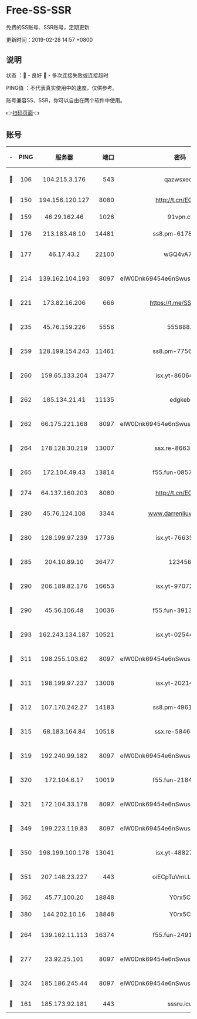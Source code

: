 # Free-SS-SSR

免费的SS账号、SSR账号，定期更新

更新时间：2019-02-28 14:57 +0800

## 说明

状态     ：🙂 - 良好 🙁 - 多次连接失败或连接超时

PING值   ：不代表真实使用中的速度，仅供参考。

账号兼容SS、SSR，你可以自由在两个软件中使用。

👉[扫码页面](https://liesauer.github.io/free-ss-ssr.github.io/)👈

## 账号

|-|PING|服务器|端口|密码|加密方式|区域|
|:----:|:----:|:-----:|-----:|:----:|:----:|:----:|
|🙂|106|104.215.3.176|543|qazwsxedc|aes-256-gcm|JP|
|🙂|150|194.156.120.127|8080|http://t.cn/EGJIyrl|rc4-md5|RU|
|🙂|159|46.29.162.46|1026|91vpn.cf|rc4-md5|RU|
|🙂|176|213.183.48.10|14481|ss8.pm-61788121|rc4-md5|RU|
|🙂|177|46.17.43.2|22100|wGQ4vA7D|aes-256-gcm|RU|
|🙂|214|139.162.104.193|8097|eIW0Dnk69454e6nSwuspv9DmS201tQ0D|aes-256-cfb|JP|
|🙂|221|173.82.16.206|666|https://t.me/SSR0000|aes-256-cfb|US|
|🙂|235|45.76.159.226|5556|555888..|aes-256-cfb|SG|
|🙂|259|128.199.154.243|11461|ss8.pm-77562719|aes-256-cfb|SG|
|🙂|260|159.65.133.204|13477|isx.yt-86064845|aes-256-cfb|SG|
|🙂|262|185.134.21.41|11135|edgkeb|aes-256-cfb|GB|
|🙂|262|66.175.221.168|8097|eIW0Dnk69454e6nSwuspv9DmS201tQ0D|aes-256-cfb|US|
|🙂|264|178.128.30.219|13007|ssx.re-86635843|aes-256-cfb|SG|
|🙂|265|172.104.49.43|13814|f55.fun-08578695|aes-256-cfb|SG|
|🙂|274|64.137.160.203|8080|http://t.cn/EGJIyrl|rc4-md5|CA|
|🙂|280|45.76.124.108|3344|www.darrenliuwei.com|aes-256-cfb|AU|
|🙂|280|128.199.97.239|17736|isx.yt-76635136|aes-256-cfb|SG|
|🙂|285|204.10.89.10|36477|123456|aes-256-cfb|US|
|🙂|290|206.189.82.176|16653|isx.yt-97072561|aes-256-cfb|SG|
|🙂|290|45.56.106.48|10036|f55.fun-39139628|aes-256-cfb|US|
|🙂|293|162.243.134.187|10521|isx.yt-02544652|aes-256-cfb|US|
|🙂|311|198.255.103.62|8097|eIW0Dnk69454e6nSwuspv9DmS201tQ0D|aes-256-cfb|US|
|🙂|311|198.199.97.237|13008|isx.yt-20214943|aes-256-cfb|US|
|🙂|312|107.170.242.27|14183|ss8.pm-49612822|aes-256-cfb|US|
|🙂|315|68.183.164.84|10518|ssx.re-58465857|aes-256-cfb|US|
|🙂|319|192.240.99.182|8097|eIW0Dnk69454e6nSwuspv9DmS201tQ0D|aes-256-cfb|US|
|🙂|320|172.104.6.17|10019|f55.fun-21841745|aes-256-cfb|US|
|🙂|321|172.104.33.178|8097|eIW0Dnk69454e6nSwuspv9DmS201tQ0D|aes-256-cfb|SG|
|🙂|349|199.223.119.83|8097|eIW0Dnk69454e6nSwuspv9DmS201tQ0D|aes-256-cfb|US|
|🙂|350|198.199.100.178|13041|isx.yt-48827241|aes-256-cfb|US|
|🙂|351|207.148.23.227|443|oiECpTuVmLLxk4Ts|aes-256-cfb|US|
|🙂|362|45.77.100.20|18848|Y0rx5C|rc4-md5|US|
|🙂|380|144.202.10.16|18848|Y0rx5C|rc4-md5|US|
|🙂|264|139.162.11.113|16374|f55.fun-24912847|aes-256-cfb|SG|
|🙂|277|23.92.25.101|8097|eIW0Dnk69454e6nSwuspv9DmS201tQ0D|aes-256-cfb|US|
|🙂|324|185.186.245.44|8097|eIW0Dnk69454e6nSwuspv9DmS201tQ0D|aes-256-cfb|NL|
|🙁|161|185.173.92.181|443|sssru.icu|rc4-md5|RU|
